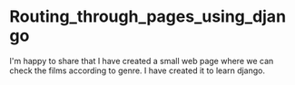 # Routing_through_pages_using_django
I'm happy to share that I have created a small web page where we can check the films according to genre. I have created it to learn django.
